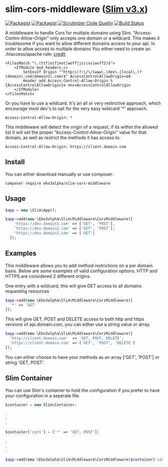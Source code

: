 # slim-cors-middleware ([Slim v3.x](https://github.com/slimphp/Slim/))

[![Packagist](https://img.shields.io/packagist/v/eko3alpha/slim-cors-middleware.svg?style=flat-square)](https://packagist.org/packages/eko3alpha/slim-cors-middleware)
[![Packagist](https://img.shields.io/packagist/dt/eko3alpha/slim-cors-middleware.svg)](https://packagist.org/packages/eko3alpha/slim-cors-middleware)
[![Scrutinizer Code Quality](https://scrutinizer-ci.com/g/eko3alpha/slim-cors-middleware/badges/quality-score.png?b=master)](https://scrutinizer-ci.com/g/eko3alpha/slim-cors-middleware/?branch=master)
[![Build Status](https://travis-ci.org/eko3alpha/slim-cors-middleware.svg?branch=master)](https://travis-ci.org/eko3alpha/slim-cors-middleware)

A middleware to handle Cors for multiple domains using Slim. "Access-Contro-Allow-Origin" only accepts one domain or a wildcard.  This makes it troublesome if you want to allow different domains access to your api. In order to allow access to multiple domains You either need to create an .htaccess/apache rule: [credit](https://stackoverflow.com/questions/1653308/access-control-allow-origin-multiple-origin-domains)

    <FilesMatch "\.(ttf|otf|eot|woff|js|css|woff2)$">
        <IfModule mod_headers.c>
            SetEnvIf Origin "^http(s)?:\/\/(www\.|dev\.|local\.)?(domain\.com|domain2\.com)$" AccessControlAllowOrigin=$0
            Header add Access-Control-Allow-Origin %{AccessControlAllowOrigin}e env=AccessControlAllowOrigin
        </IfModule>
    </FilesMatch>

Or you have to use a wildcard.  It's an all or very restrictive approach, which encourage most dev's to opt for the very easy wildcard '*' approach.

```
Access-Control-Allow-Origin: *
```

This middleware will detect the origin of a request, if its within the allowed list it will set the proper "Access-Control-Allow-Origin" value for that domain, as well as restrict the methods it has access to.

```
Access-Control-Allow-Origin: https://client.domain.com
```

## Install

You can either download manually or use composer.

```
composer require eko3alpha/slim-cors-middleware
```

## Usage

```php
$app = new \Slim\App();

$app->add(new \Eko3alpha\Slim\Middleware\CorsMiddleware([
    'https://dev.domain1.com' => ['GET', 'POST'],
    'https://dev.domain2.com' => ['GET', 'POST'],
    'https://dev.domain3.com' => ['GET']
  ]);
```
## Examples

This middleware allows you to add method restrictions on a per domain basis. Below are some examples of valid configuration options. HTTP and HTTPS are considered 2 different origins.

One entry with a wildcard, this will give GET access to all domains requesting resources
```php
$app->add(new \Eko3alpha\Slim\Middleware\CorsMiddleware([
  '*' => 'GET'
]);
```

This will give GET, POST and DELETE access to both http and https versions of api.domain.com, you can either use a string value or array.
```php
$app->add(new \Eko3alpha\Slim\Middleware\CorsMiddleware([
  'http://client.domain.com'  => 'GET, POST, DELETE',
  'https://client.domain.com' => ['GET', 'POST', 'DELETE']
]);
```

You can either choose to have your methods as an array ['GET', 'POST'] or string 'GET, POST'.


## Slim Container

You can use Slim's container to hold the configuration if you prefer to have your configuration in a seperate file.

```php
$container = new Slim\Container;

.
.
.

$container['cors'] = ['*' => 'GET, POST'];

.
.
.

$app->add(new \Eko3alpha\Slim\Middleware\CorsMiddleware($container['cors']);
```





